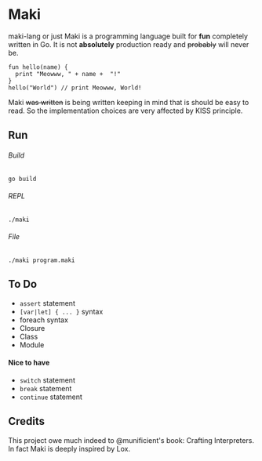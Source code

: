 # Maki

maki-lang or just Maki is a programming language built for **fun** completely written in Go. It is not **absolutely** 
production ready and ~~probably~~ will never be.

```
fun hello(name) {
  print "Meowww, " + name +  "!"
}
hello("World") // print Meowww, World!
```
Maki ~~was written~~ is being written keeping in mind that is should be easy to read. So the implementation choices
are very affected by KISS principle.

## Run
###### Build
```
go build
```
###### REPL
```
./maki
```
###### File
```
./maki program.maki
```

## To Do

- `assert` statement
- `[var|let] { ... }` syntax
- foreach syntax
- Closure
- Class
- Module

#### Nice to have

- `switch` statement
- `break` statement
- `continue` statement

## Credits

This project owe much indeed to @munificient's book: Crafting Interpreters. In fact Maki is deeply inspired by Lox.
